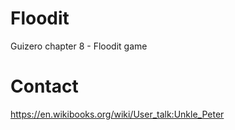 # Floodit
Guizero chapter 8 - Floodit game

# Contact
https://en.wikibooks.org/wiki/User_talk:Unkle_Peter
